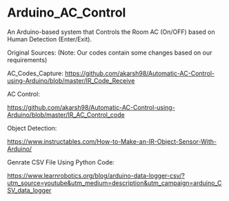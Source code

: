 # Arduino_AC_Control
An Arduino-based system that Controls the Room AC (On/OFF) based on Human Detection (Enter/Exit).<br />



Original Sources: (Note: Our codes contain some changes based on our requirements)<br />

AC_Codes_Capture: https://github.com/akarsh98/Automatic-AC-Control-using-Arduino/blob/master/IR_Code_Receive <br />

AC Control: <br />

https://github.com/akarsh98/Automatic-AC-Control-using-Arduino/blob/master/IR_AC_Control_code <br />

Object Detection:<br />

https://www.instructables.com/How-to-Make-an-IR-Object-Sensor-With-Arduino/ <br />

Genrate CSV File Using Python Code: <br />

https://www.learnrobotics.org/blog/arduino-data-logger-csv/?utm_source=youtube&utm_medium=description&utm_campaign=arduino_CSV_data_logger <br />

